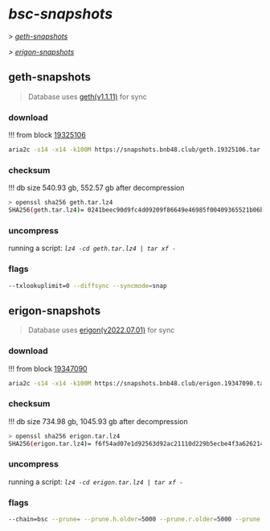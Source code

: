 # *bsc-snapshots*


*\> [geth-snapshots](#geth-snapshots)*

*\> [erigon-snapshots](#erigon-snapshots)*


## geth-snapshots


> Database uses [geth(v1.1.11)](https://github.com/bnb-chain/bsc/releases/tag/v1.1.11) for sync


### download

<!-- begin_geth -->

!!! from block [19325106](https://bscscan.com/block/19325106)
```bash
aria2c -s14 -x14 -k100M https://snapshots.bnb48.club/geth.19325106.tar.lz4 -o geth.tar.lz4
```


### checksum


!!! db size 540.93 gb, 552.57 gb after decompression
```bash
> openssl sha256 geth.tar.lz4
SHA256(geth.tar.lz4)= 0241beec90d9fc4d09209f86649e46985f00409365521b06b40d3303b2ed5390
```

<!-- end_geth -->

### uncompress


running a script: _`lz4 -cd geth.tar.lz4 | tar xf -`_


### flags


```bash
--txlookuplimit=0 --diffsync --syncmode=snap
```


## erigon-snapshots


> Database uses [erigon(v2022.07.01)](https://github.com/ledgerwatch/erigon/releases/tag/v2022.07.01) for sync


### download

<!-- begin_erigon -->

!!! from block [19347090](https://bscscan.com/block/19347090)
```bash
aria2c -s14 -x14 -k100M https://snapshots.bnb48.club/erigon.19347090.tar.lz4 -o erigon.tar.lz4
```


### checksum


!!! db size 734.98 gb, 1045.93 gb after decompression
```bash
> openssl sha256 erigon.tar.lz4
SHA256(erigon.tar.lz4)= f6f54ad07e1d92563d92ac21110d229b5ecbe4f3a6262142f38eb15a6d812fd1
```

<!-- end_erigon -->

### uncompress


running a script: _`lz4 -cd erigon.tar.lz4 | tar xf -`_


### flags


```bash
--chain=bsc --prune= --prune.h.older=5000 --prune.r.older=5000 --prune.t.older=5000 --prune.c.older=5000 --db.pagesize=16k
```
